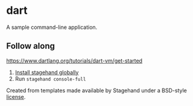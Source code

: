 # dart

A sample command-line application.

## Follow along

https://www.dartlang.org/tutorials/dart-vm/get-started

1. [Install stagehand globally](https://pub.dartlang.org/packages/stagehand)
2. Run `stagehand console-full`

Created from templates made available by Stagehand under a BSD-style
[license](https://github.com/dart-lang/stagehand/blob/master/LICENSE).